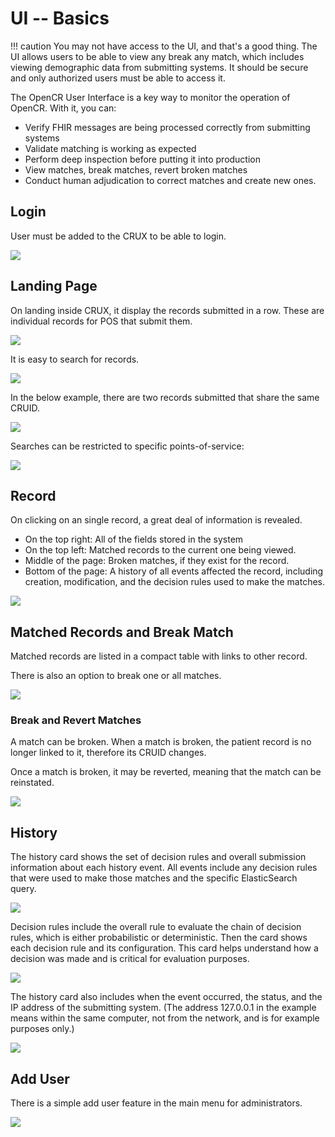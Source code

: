 # UI -- Basics

!!! caution
    You may not have access to the UI, and that's a good thing. The UI allows users to be able to view any break any match, which includes viewing demographic data from submitting systems. It should be secure and only authorized users must be able to access it.

The OpenCR User Interface is a key way to monitor the operation of OpenCR. With it, you can:

* Verify FHIR messages are being processed correctly from submitting systems
* Validate matching is working as expected
* Perform deep inspection before putting it into production
* View matches, break matches, revert broken matches
* Conduct human adjudication to correct matches and create new ones.

## Login 

User must be added to the CRUX to be able to login.

![](../images/cruxlogin.png)

## Landing Page

On landing inside CRUX, it display the records submitted in a row. These are individual records for POS that submit them. 

![](../images/home.png)

It is easy to search for records. 

![](../images/search.png)

In the below example, there are two records submitted that share the same CRUID. 

![](../images/cruxdupes.png)

Searches can be restricted to specific points-of-service:

![](../images/searchpos.png)

## Record

On clicking on an single record, a great deal of information is revealed.

* On the top right: All of the fields stored in the system
* On the top left: Matched records to the current one being viewed.
* Middle of the page: Broken matches, if they exist for the record.
* Bottom of the page: A history of all events affected the record, including creation, modification, and the decision rules used to make the matches.

![](../images/cruxrecord.png)


## Matched Records and Break Match

Matched records are listed in a compact table with links to other record. 

There is also an option to break one or all matches. 

![](../images/cruxbreakmatch.png)

### Break and Revert Matches

A match can be broken. When a match is broken, the patient record is no longer linked to it, therefore its CRUID changes. 

Once a match is broken, it may be reverted, meaning that the match can be reinstated.

![](../images/cruxrevertmatch.png)

## History

The history card shows the set of decision rules and overall submission information about each history event. All events include any decision rules that were used to make those matches and the specific ElasticSearch query.

![](../images/cruxhistoryoverall.png)

Decision rules include the overall rule to evaluate the chain of decision rules, which is either probabilistic or deterministic. Then the card shows each decision rule and its configuration. This card helps understand how a decision was made and is critical for evaluation purposes.

![](../images/cruxhistorydecisionrules.png)

The history card also includes when the event occurred, the status, and the IP address of the submitting system. (The address 127.0.0.1 in the example means within the same computer, not from the network, and is for example purposes only.)

![](../images/cruxhistoryipaddr.png)

## Add User

There is a simple add user feature in the main menu for administrators.

![](../images/adduser.png)
